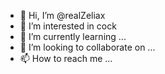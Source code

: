 - 👋 Hi, I’m @realZeliax
- 👀 I’m interested in cock
- 🌱 I’m currently learning ...
- 💞️ I’m looking to collaborate on ...
- 📫 How to reach me ...

<!---
realZeliax/realZeliax is a ✨ special ✨ repository because its `README.md` (this file) appears on your GitHub profile.
You can click the Preview link to take a look at your changes.
--->
